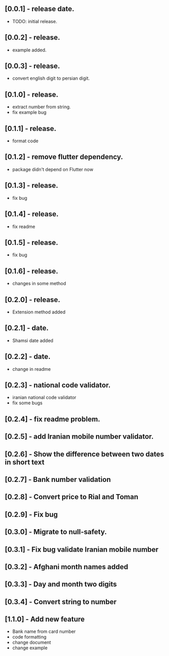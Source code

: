 ## [0.0.1] - release date.

- TODO: initial release.

## [0.0.2] - release.

- example added.

## [0.0.3] - release.

- convert english digit to persian digit.

## [0.1.0] - release.

- extract number from string.
- fix example bug

## [0.1.1] - release.

- format code

## [0.1.2] - remove flutter dependency.

- package didn't depend on Flutter now

## [0.1.3] - release.

- fix bug

## [0.1.4] - release.

- fix readme

## [0.1.5] - release.

- fix bug

## [0.1.6] - release.

- changes in some method

## [0.2.0] - release.

- Extension method added

## [0.2.1] - date.

- Shamsi date added

## [0.2.2] - date.

- change in readme

## [0.2.3] - national code validator.

- iranian national code validator
- fix some bugs

## [0.2.4] - fix readme problem.

## [0.2.5] - add Iranian mobile number validator.

## [0.2.6] - Show the difference between two dates in short text

## [0.2.7] - Bank number validation

## [0.2.8] - Convert price to Rial and Toman

## [0.2.9] - Fix bug

## [0.3.0] - Migrate to null-safety.

## [0.3.1] - Fix bug validate Iranian mobile number 

## [0.3.2] - Afghani month names added

## [0.3.3] - Day and month two digits

## [0.3.4] - Convert string to number

## [1.1.0] - Add new feature
- Bank name from card number
- code formatting
- change document
- change example